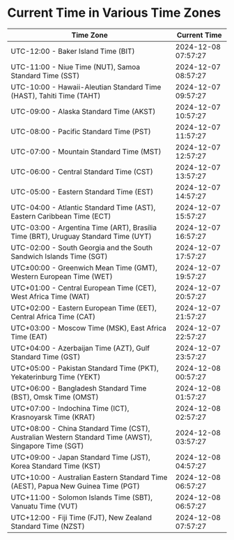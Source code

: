 # Current Time in Various Time Zones

| Time Zone | Current Time |
|-----------|--------------|
| UTC-12:00 - Baker Island Time (BIT) | 2024-12-08 07:57:27 |
| UTC-11:00 - Niue Time (NUT), Samoa Standard Time (SST) | 2024-12-07 08:57:27 |
| UTC-10:00 - Hawaii-Aleutian Standard Time (HAST), Tahiti Time (TAHT) | 2024-12-07 09:57:27 |
| UTC-09:00 - Alaska Standard Time (AKST) | 2024-12-07 10:57:27 |
| UTC-08:00 - Pacific Standard Time (PST) | 2024-12-07 11:57:27 |
| UTC-07:00 - Mountain Standard Time (MST) | 2024-12-07 12:57:27 |
| UTC-06:00 - Central Standard Time (CST) | 2024-12-07 13:57:27 |
| UTC-05:00 - Eastern Standard Time (EST) | 2024-12-07 14:57:27 |
| UTC-04:00 - Atlantic Standard Time (AST), Eastern Caribbean Time (ECT) | 2024-12-07 15:57:27 |
| UTC-03:00 - Argentina Time (ART), Brasília Time (BRT), Uruguay Standard Time (UYT) | 2024-12-07 16:57:27 |
| UTC-02:00 - South Georgia and the South Sandwich Islands Time (SGT) | 2024-12-07 17:57:27 |
| UTC±00:00 - Greenwich Mean Time (GMT), Western European Time (WET) | 2024-12-07 19:57:27 |
| UTC+01:00 - Central European Time (CET), West Africa Time (WAT) | 2024-12-07 20:57:27 |
| UTC+02:00 - Eastern European Time (EET), Central Africa Time (CAT) | 2024-12-07 21:57:27 |
| UTC+03:00 - Moscow Time (MSK), East Africa Time (EAT) | 2024-12-07 22:57:27 |
| UTC+04:00 - Azerbaijan Time (AZT), Gulf Standard Time (GST) | 2024-12-07 23:57:27 |
| UTC+05:00 - Pakistan Standard Time (PKT), Yekaterinburg Time (YEKT) | 2024-12-08 00:57:27 |
| UTC+06:00 - Bangladesh Standard Time (BST), Omsk Time (OMST) | 2024-12-08 01:57:27 |
| UTC+07:00 - Indochina Time (ICT), Krasnoyarsk Time (KRAT) | 2024-12-08 02:57:27 |
| UTC+08:00 - China Standard Time (CST), Australian Western Standard Time (AWST), Singapore Time (SGT) | 2024-12-08 03:57:27 |
| UTC+09:00 - Japan Standard Time (JST), Korea Standard Time (KST) | 2024-12-08 04:57:27 |
| UTC+10:00 - Australian Eastern Standard Time (AEST), Papua New Guinea Time (PGT) | 2024-12-08 06:57:27 |
| UTC+11:00 - Solomon Islands Time (SBT), Vanuatu Time (VUT) | 2024-12-08 06:57:27 |
| UTC+12:00 - Fiji Time (FJT), New Zealand Standard Time (NZST) | 2024-12-08 07:57:27 |
